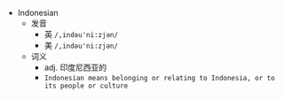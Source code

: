 - Indonesian
  - 发音
    - 英 `/,indəu'ni:zjən/`
    - 美 `/,indəu'ni:zjən/`
  - 词义
    - adj. 印度尼西亚的
    - `Indonesian means belonging or relating to Indonesia, or to its people or culture`
